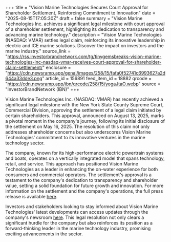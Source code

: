 +++
title = "Vision Marine Technologies Secures Court Approval for Shareholder Settlement, Reinforcing Commitment to Innovation"
date = "2025-08-15T17:05:30Z"
draft = false
summary = "Vision Marine Technologies Inc. achieves a significant legal milestone with court approval of a shareholder settlement, highlighting its dedication to transparency and advancing marine technology."
description = "Vision Marine Technologies (NASDAQ: VMAR) settles legal claim, reinforcing its innovative leadership in electric and ICE marine solutions. Discover the impact on investors and the marine industry."
source_link = "https://rss.investorbrandnetwork.com/tg/tinygemsbreaks-vision-marine-technologies-inc-nasdaq-vmar-receives-court-approval-for-shareholder-claim-settlement/"
enclosure = "https://cdn.newsramp.app/genai/images/258/15/fafa0f52741c6993627a2d644a33dde3.png"
article_id = 156891
feed_item_id = 18882
qrcode = "https://cdn.newsramp.app/ibn/qrcode/258/15/yogaJtaO.webp"
source = "InvestorBrandNetwork (IBN)"
+++

<p>Vision Marine Technologies Inc. (NASDAQ: VMAR) has recently achieved a significant legal milestone with the New York State County Supreme Court, Commercial Division, approving the settlement of a legal claim initiated by certain shareholders. This approval, announced on August 13, 2025, marks a pivotal moment in the company's journey, following its initial disclosure of the settlement on May 16, 2025. The resolution of this claim not only addresses shareholder concerns but also underscores Vision Marine Technologies' commitment to its innovative ventures in the marine technology sector.</p><p>The company, known for its high-performance electric powertrain systems and boats, operates on a vertically integrated model that spans technology, retail, and service. This approach has positioned Vision Marine Technologies as a leader in enhancing the on-water experience for both consumers and commercial operators. The settlement's approval is a testament to the company's dedication to transparency and shareholder value, setting a solid foundation for future growth and innovation. For more information on the settlement and the company's operations, the full press release is available <a href='https://www.visionmarinetechnologies.com' rel='nofollow' target='_blank'>here</a>.</p><p>Investors and stakeholders looking to stay informed about Vision Marine Technologies' latest developments can access updates through the company's newsroom <a href='https://www.visionmarinetechnologies.com/newsroom' rel='nofollow' target='_blank'>here</a>. This legal resolution not only clears a significant hurdle for the company but also reinforces its position as a forward-thinking leader in the marine technology industry, promising exciting advancements in the sector.</p>